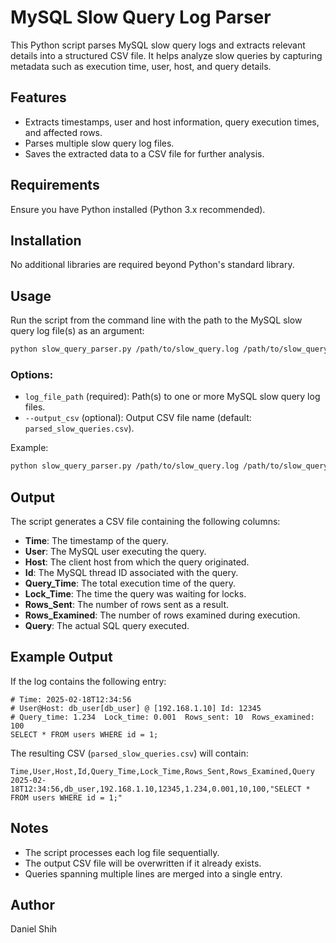 # MySQL Slow Query Log Parser

This Python script parses MySQL slow query logs and extracts relevant details into a structured CSV file. It helps analyze slow queries by capturing metadata such as execution time, user, host, and query details.

## Features

- Extracts timestamps, user and host information, query execution times, and affected rows.
- Parses multiple slow query log files.
- Saves the extracted data to a CSV file for further analysis.

## Requirements

Ensure you have Python installed (Python 3.x recommended).

## Installation

No additional libraries are required beyond Python's standard library.

## Usage

Run the script from the command line with the path to the MySQL slow query log file(s) as an argument:

```sh
python slow_query_parser.py /path/to/slow_query.log /path/to/slow_query1.log /path/to/slow_query2.log
```

### Options:

- `log_file_path` (required): Path(s) to one or more MySQL slow query log files.
- `--output_csv` (optional): Output CSV file name (default: `parsed_slow_queries.csv`).

Example:

```sh
python slow_query_parser.py /path/to/slow_query.log /path/to/slow_query1.log /path/to/slow_query2.log --output_csv results.csv
```

## Output

The script generates a CSV file containing the following columns:

- **Time**: The timestamp of the query.
- **User**: The MySQL user executing the query.
- **Host**: The client host from which the query originated.
- **Id**: The MySQL thread ID associated with the query.
- **Query\_Time**: The total execution time of the query.
- **Lock\_Time**: The time the query was waiting for locks.
- **Rows\_Sent**: The number of rows sent as a result.
- **Rows\_Examined**: The number of rows examined during execution.
- **Query**: The actual SQL query executed.

## Example Output

If the log contains the following entry:

```
# Time: 2025-02-18T12:34:56
# User@Host: db_user[db_user] @ [192.168.1.10] Id: 12345
# Query_time: 1.234  Lock_time: 0.001  Rows_sent: 10  Rows_examined: 100
SELECT * FROM users WHERE id = 1;
```

The resulting CSV (`parsed_slow_queries.csv`) will contain:

```csv
Time,User,Host,Id,Query_Time,Lock_Time,Rows_Sent,Rows_Examined,Query
2025-02-18T12:34:56,db_user,192.168.1.10,12345,1.234,0.001,10,100,"SELECT * FROM users WHERE id = 1;"
```

## Notes

- The script processes each log file sequentially.
- The output CSV file will be overwritten if it already exists.
- Queries spanning multiple lines are merged into a single entry.

## Author

Daniel Shih

